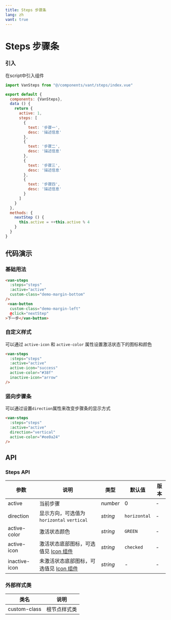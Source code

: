 ```yaml
---
title: Steps 步骤条
lang: zh
vant: true
---
```


# Steps 步骤条

### 引入

在script中引入组件

```js
import VanSteps from "@/components/vant/steps/index.vue"

export default {
  components: {VanSteps},
  data () {
    return {
      active: 1,
      steps: [
        {
          text: '步骤一',
          desc: '描述信息'
        },
        {
          text: '步骤二',
          desc: '描述信息'
        },
        {
          text: '步骤三',
          desc: '描述信息'
        },
        {
          text: '步骤四',
          desc: '描述信息'
        }
      ]
    }
  },
  methods: {
    nextStep () {
      this.active = ++this.active % 4
    }
  }
}

```

## 代码演示

### 基础用法

```html
<van-steps
  :steps="steps"
  :active="active"
  custom-class="demo-margin-bottom"
/>
 <van-button
  custom-class="demo-margin-left"
  @click="nextStep"
>下一步</van-button>
```


### 自定义样式
可以通过 `active-icon` 和 `active-color` 属性设置激活状态下的图标和颜色

```html
<van-steps
  :steps="steps"
  :active="active"
  active-icon="success"
  active-color="#38f"
  inactive-icon="arrow"
/>
```

### 竖向步骤条
可以通过设置`direction`属性来改变步骤条的显示方式

```html
<van-steps
  :steps="steps"
  :active="active"
  direction="vertical"
  active-color="#ee0a24"
/>
```

## API

### Steps API

| 参数 | 说明 | 类型 | 默认值 | 版本 |
|-----------|-----------|-----------|-------------|-------------|
| active | 当前步骤 | *number* | 0 | - |
| direction | 显示方向，可选值为 `horizontal` `vertical` | *string* | `horizontal` | - |
| active-color | 激活状态颜色 | *string* | `GREEN` | - |
| active-icon | 激活状态底部图标，可选值见 [Icon 组件](#/icon) | *string* | `checked` | - |
| inactive-icon | 未激活状态底部图标，可选值见 [Icon 组件](#/icon) | *string* | - | - |

### 外部样式类

| 类名 | 说明 |
|-----------|-----------|
| custom-class | 根节点样式类 |
